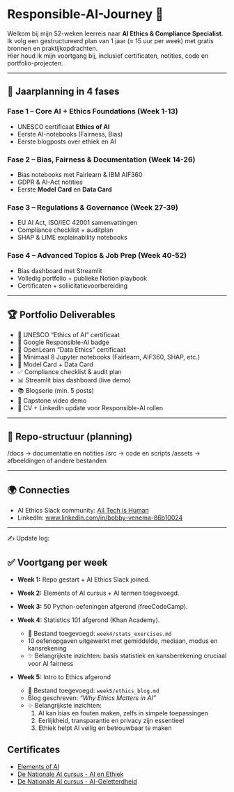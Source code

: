 # Responsible-AI-Journey 🚀

Welkom bij mijn 52-weken leerreis naar **AI Ethics & Compliance Specialist**.  
Ik volg een gestructureerd plan van 1 jaar (≈ 15 uur per week) met gratis bronnen en praktijkopdrachten.  
Hier houd ik mijn voortgang bij, inclusief certificaten, notities, code en portfolio-projecten.  

---

## 📅 Jaarplanning in 4 fases

### Fase 1 – Core AI + Ethics Foundations (Week 1-13)
- UNESCO certificaat **Ethics of AI**
- Eerste AI-notebooks (Fairness, Bias)
- Eerste blogposts over ethiek en AI

### Fase 2 – Bias, Fairness & Documentation (Week 14-26)
- Bias notebooks met Fairlearn & IBM AIF360
- GDPR & AI-Act notities
- Eerste **Model Card** en **Data Card**

### Fase 3 – Regulations & Governance (Week 27-39)
- EU AI Act, ISO/IEC 42001 samenvattingen
- Compliance checklist + auditplan
- SHAP & LIME explainability notebooks

### Fase 4 – Advanced Topics & Job Prep (Week 40-52)
- Bias dashboard met Streamlit
- Volledig portfolio + publieke Notion playbook
- Certificaten + sollicitatievoorbereiding

---

## 🏆 Portfolio Deliverables

- 📜 UNESCO “Ethics of AI” certificaat  
- 📜 Google Responsible-AI badge  
- 📜 OpenLearn “Data Ethics” certificaat  
- 📓 Minimaal 8 Jupyter notebooks (Fairlearn, AIF360, SHAP, etc.)  
- 📄 Model Card + Data Card  
- ✅ Compliance checklist & audit plan  
- 📊 Streamlit bias dashboard (live demo)  
- 📚 Blogserie (min. 5 posts)  
- 🎥 Capstone video demo  
- 💼 CV + LinkedIn update voor Responsible-AI rollen  

---

## 📂 Repo-structuur (planning)
/docs → documentatie en notities
/src → code en scripts
/assets → afbeeldingen of andere bestanden


---

## 🌍 Connecties

- AI Ethics Slack community: [All Tech is Human](https://all-tech-is-human.slack.com)
- LinkedIn: www.linkedin.com/in/bobby-venema-86b10024

---

✍️ Update log:

## ✅ Voortgang per week

- **Week 1:** Repo gestart + AI Ethics Slack joined.  
- **Week 2:** Elements of AI cursus + AI termen toegevoegd.
- **Week 3:** 50 Python-oefeningen afgerond (freeCodeCamp).  
- **Week 4:** Statistics 101 afgerond (Khan Academy).  
  - 📂 Bestand toegevoegd: `week4/stats_exercises.md`  
  - 10 oefenopgaven uitgewerkt met gemiddelde, mediaan, modus en kansrekening  
  - ✨ Belangrijkste inzichten: basis statistiek en kansberekening cruciaal voor AI fairness  

- **Week 5:** Intro to Ethics afgerond  
  - 📂 Bestand toegevoegd: `week5/ethics_blog.md`  
  - Blog geschreven: *“Why Ethics Matters in AI”*  
  - ✨ Belangrijkste inzichten:  
    1. AI kan bias en fouten maken, zelfs in simpele toepassingen  
    2. Eerlijkheid, transparantie en privacy zijn essentieel  
    3. Ethiek helpt AI veilig en betrouwbaar te maken  


## Certificates
- [Elements of AI](certs/certificate-elements-of-ai-nl.png)
- [De Nationale AI cursus - AI en Ethiek](certs/AEE-58821309.pdf)
- [De Nationale AI cursus - AI-Geletterdheid](certs/BAG-58821309.pdf)
